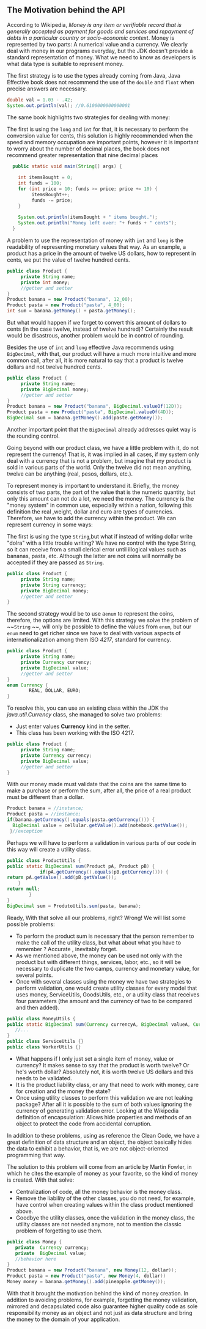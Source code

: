 ## The Motivation behind the API

According to Wikipedia, *Money is any item or verifiable record that is generally accepted as payment for goods and services and repayment of debts in a particular country or socio-economic context*. Money is represented by two parts: A numerical value and a currency. We clearly deal with money in our programs everyday, but the JDK doesn't provide a standard representation of money. What we need to know as developers is what data type is suitable to represent  money.

The first strategy is to use the types already coming from Java, Java Effective book does not recommend the use of the ``double`` and ``float`` when precise answers are necessary. 

``` java
double val = 1.03 - .42;
System.out.println(val); //0.6100000000000001
```

The same book highlights two strategies for dealing with money: 

The first is using the ``long`` and ``int`` for that, it is necessary to perform the conversion value for cents, this solution is highly recommended when the speed and memory occupation are important points, however it is important to worry about the number of decimal places, the book does not recommend greater representation that nine decimal places

``` java
  public static void main(String[] args) {
  
    int itemsBought = 0;
    int funds = 100;
    for (int price = 10; funds >= price; price += 10) {
         itemsBought++;
         funds -= price;
    }
    
    System.out.println(itemsBought + " items bought.");
    System.out.println("Money left over: "+ funds + " cents");
  }
```

A problem to use the representation of money with ``int`` and ``long`` is the readability of representing monetary values that way. As an example, a product has a price in the amount of twelve US dollars, how to represent in cents,  we put the value of twelve hundred cents.

``` java
public class Product {
     private String name;
     private int money;
     //getter and setter
}
Product banana = new Product("banana", 12_00);
Product pasta = new Product("pasta", 4_00);
int sum = banana.getMoney() + pasta.getMoney();
```

 But what would happen if we forget to convert this amount of dollars to cents (in the case  twelve, instead of twelve hundred)? Certainly the result would be disastrous, another problem would be in control of rounding.


Besides the use of ``int`` and ``long`` effective Java recommends using ``BigDecimal``, with that, our product will have a much more intuitive and more common call, after all, it is more natural to say that a product is twelve dollars and not twelve hundred cents.

``` java
public class Product {
     private String name;
     private BigDecimal money;
     //getter and setter
}
Product banana = new Product("banana", BigDecimal.valueOf(12D));
Product pasta = new Product("pasta", BigDecimal.valueOf(4D));
BigDecimal sum = banana.getMoney().add(paste.getMoney());
```

Another important point that the ``BigDecimal`` already addresses quiet way is the rounding control.

Going beyond with our product class, we have a little problem with it, do not represent the currency! That is, it was implied in all cases, if my system only deal with a currency that is not a problem, but imagine that my product is sold in various parts of the world. Only the twelve did not mean anything, twelve can be anything (real, pesos, dollars, etc.).

To represent money is important to understand it. Briefly, the money consists of two parts, the part of the value that is the numeric quantity, but only this amount can not do a lot, we need the money. The currency is the "money system" in common use, especially within a nation, following this definition the real ,weight, dollar and euro are types of currencies. Therefore, we have to add the currency within the product. We can represent currency in some ways: 

The first is using the type ``String``,but what if instead of writing dollar write "dolra" with a little trouble writing? We have no control with the type String, so it can receive from a small clerical error until illogical values such as bananas, pasta, etc. Although the latter are not coins will normally be accepted if they are passed as ``String``.

``` java
public class Product {
     private String name;
     private String currency;
     private BigDecimal money;
     //getter and setter
}
```

The second strategy would be to use a``enum`` to represent the coins, therefore, the options are limited. With this strategy we solve the problem of ~~``String`` ~~, will only be possible to define the values from ``enum``,  but our ``enum`` need to get richer since we have to deal with various aspects of internationalization among them ISO *4217*, standard for currency.


``` java
public class Product {
     private String name;
     private Currency currency;
     private BigDecimal value;
     //getter and setter
}
enum Currency {
    	REAL, DOLLAR, EURO;
}
```

To resolve this, you can use an existing class within the JDK the *java.util.Currency* class, she managed to solve two problems:

* Just enter values **Currency** kind in the setter.
* This class has been working with the ISO 4217.


``` java
public class Product {
     private String name;
     private Currency currency;
     private BigDecimal value;
     //getter and setter
}
```

With our money made must validate that the coins are the same time to make a purchase or perform the sum, after all, the price of a real product must be different than a dollar.

``` java
Product banana = //instance;
Product pasta = //instance;
if(banana.getCurrency().equals(pasta.getCurrency())) {
  BigDecimal value = cellular.getValue().add(notebook.getValue());
 }//exception
```

Perhaps we will have to perform a validation in various parts of our code in this way will create a utility class.


``` java
public class ProductUtils {
public static BigDecimal sum(Product pA, Product pB) {
    		if(pA.getCurrency().equals(pB.getCurrency())) {
return pA.getValue().add(pB.getValue());
  	}
return null;
    	}
}
BigDecimal sum = ProdutoUtils.sum(pasta, banana);
```



Ready, With that solve all our problems, right? Wrong! We will list some possible problems:

 
* To perform the product sum is necessary that the person remember to make the call of the utility class, but what about what you have to remember ? Accurate , inevitably forget. 
* As we mentioned above, the money can be used not only with the product but with different things, services, labor, etc., so it will be necessary to duplicate the two camps, currency and monetary value, for several points.
* Once with several classes using the money we have two strategies to perform validation, one would create utility classes for every model that uses money, ServiceUtils, GoodsUtils, etc., or a utility class that receives four parameters (the amount and the currency of two to be compared and then added).

``` java
public class MoneyUtils {
public static BigDecimal sum(Currency currencyA, BigDecimal valueA, Currency currencyB, BigDecimal valueB) {
   //...
}
public class ServiceUtils {}
public class WorkerUtils {}
```

* What happens if I only just set a single item of money, value or currency? It makes sense to say that the product is worth twelve? Or he's worth dollar? Absolutely not, it is worth twelve US dollars and this needs to be validated.
* It is the product liability class, or any that need to work with money, care for creation and the money the state? 
* Once using utility classes to perform this validation we are not leaking package? After all it is possible to the sum of both values ignoring the currency of generating validation error. Looking at the Wikipedia definition of encapsulation: Allows hide properties and methods of an object to protect the code from accidental corruption.

In addition to these problems, using as reference the Clean Code, we have a great definition of data structure and an object, the object basically hides the data to exhibit a behavior, that is, we are not object-oriented programming that way.

The solution to this problem will come from an article by Martin Fowler, in which he cites the example of money as your favorite, so the kind of money is created. With that solve:

* Centralization of code, all the money behavior is the money class.
* Remove the liability of the other classes, you do not need, for example, have control when creating values within the class product mentioned above.
* Goodbye the utility classes, once the validation in the money class, the utility classes are not needed anymore, not to mention the classic problem of forgetting to use them.

``` java
public class Money {
   private  Currency currency;
   private  BigDecimal value;
   //behavior here
}
Product banana = new Product("banana", new Money(12, dollar));
Product pasta = new Product("pasta", new Money(4, dollar))
Money money = banana.getMoney().add(pineapple.getMoney());
```


With that it brought the motivation behind the kind of money creation. In addition to avoiding problems, for example, forgetting the money validation, mirrored and decapsulated code also guarantee higher quality code as sole responsibility money as an object and not just as data structure and bring the money to the domain of your application.